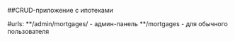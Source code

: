 ##CRUD-приложение с ипотеками

#urls:
**/admin/mortgages/ - админ-панель
**/mortgages - для обычного пользователя
